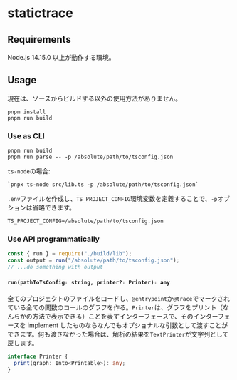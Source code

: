 # statictrace

## Requirements

Node.js 14.15.0 以上が動作する環境。

## Usage

現在は、ソースからビルドする以外の使用方法がありません。

```
pnpm install
pnpm run build
```

### Use as CLI

```
pnpm run build
pnpm run parse -- -p /absolute/path/to/tsconfig.json
```

`ts-node`の場合:

```
`pnpx ts-node src/lib.ts -p /absolute/path/to/tsconfig.json`
```

`.env`ファイルを作成し、`TS_PROJECT_CONFIG`環境変数を定義することで、`-p`オプションは省略できます。

```
TS_PROJECT_CONFIG=/absolute/path/to/tsconfig.json
```

### Use API programmatically

```js
const { run } = require("./build/lib");
const output = run("/absolute/path/to/tsconfig.json");
// ...do something with output
```

#### `run(pathToTsConfig: string, printer?: Printer): any`

全てのプロジェクトのファイルをロードし、`@entrypoint`か`@trace`でマークされている全ての関数のコールのグラフを作る。`Printer`は、グラフをプリント（なんらかの方法で表示できる）ことを表すインターフェースで、そのインターフェースを implement したものならなんでもオプショナルな引数として渡すことができます。何も渡さなかった場合は、解析の結果を`TextPrinter`が文字列として戻します。

```ts
interface Printer {
  print(graph: Into<Printable>): any;
}
```
